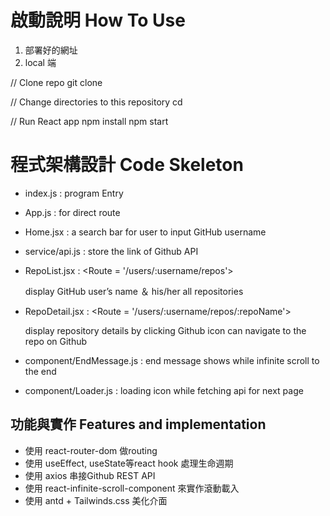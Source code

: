 # 啟動說明 ****How To Use****

1. 部署好的網址
2. local 端

// Clone repo 
git clone 

// Change directories to this repository
cd

// Run React app
npm install
npm start

# ****程式架構設計 Code Skeleton****

- index.js : program Entry
- App.js : for direct route
- Home.jsx : a search bar for user to input GitHub username
- service/api.js : store the link of Github API
- RepoList.jsx : <Route = '/users/:username/repos'>
    
    display GitHub user’s name ＆ his/her all repositories
    
- RepoDetail.jsx : <Route = '/users/:username/repos/:repoName'>
    
    display repository details by clicking Github icon can  navigate to the repo on Github
    
- component/EndMessage.js : end message shows while infinite scroll to the end
- component/Loader.js : loading icon while fetching api for next page

## **功能與實作 Features and implementation**

- 使用 react-router-dom 做routing
- 使用 useEffect, useState等react hook 處理生命週期
- 使用 axios 串接Github REST API
- 使用 react-infinite-scroll-component 來實作滾動載入
- 使用 antd + Tailwinds.css 美化介面